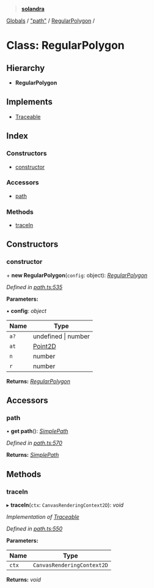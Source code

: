 > **[solandra](../README.md)**

[Globals](../README.md) / ["path"](../modules/_path_.md) / [RegularPolygon](_path_.regularpolygon.md) /

# Class: RegularPolygon

## Hierarchy

* **RegularPolygon**

## Implements

* [Traceable](../interfaces/_path_.traceable.md)

## Index

### Constructors

* [constructor](_path_.regularpolygon.md#constructor)

### Accessors

* [path](_path_.regularpolygon.md#path)

### Methods

* [traceIn](_path_.regularpolygon.md#tracein)

## Constructors

###  constructor

\+ **new RegularPolygon**(`config`: object): *[RegularPolygon](_path_.regularpolygon.md)*

*Defined in [path.ts:535](https://github.com/jamesporter/solandra/blob/18f919a/src/lib/path.ts#L535)*

**Parameters:**

▪ **config**: *object*

Name | Type |
------ | ------ |
`a?` | undefined \| number |
`at` | [Point2D](../modules/_types_sol_.md#point2d) |
`n` | number |
`r` | number |

**Returns:** *[RegularPolygon](_path_.regularpolygon.md)*

## Accessors

###  path

• **get path**(): *[SimplePath](_path_.simplepath.md)*

*Defined in [path.ts:570](https://github.com/jamesporter/solandra/blob/18f919a/src/lib/path.ts#L570)*

**Returns:** *[SimplePath](_path_.simplepath.md)*

## Methods

###  traceIn

▸ **traceIn**(`ctx`: `CanvasRenderingContext2D`): *void*

*Implementation of [Traceable](../interfaces/_path_.traceable.md)*

*Defined in [path.ts:550](https://github.com/jamesporter/solandra/blob/18f919a/src/lib/path.ts#L550)*

**Parameters:**

Name | Type |
------ | ------ |
`ctx` | `CanvasRenderingContext2D` |

**Returns:** *void*
